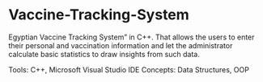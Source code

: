 # Vaccine-Tracking-System
Egyptian Vaccine Tracking System” in C++. That allows the users to enter their personal and vaccination information and let the administrator calculate basic statistics to draw insights from such data.

 Tools: C++, Microsoft Visual Studio IDE 
 Concepts: Data Structures, OOP
